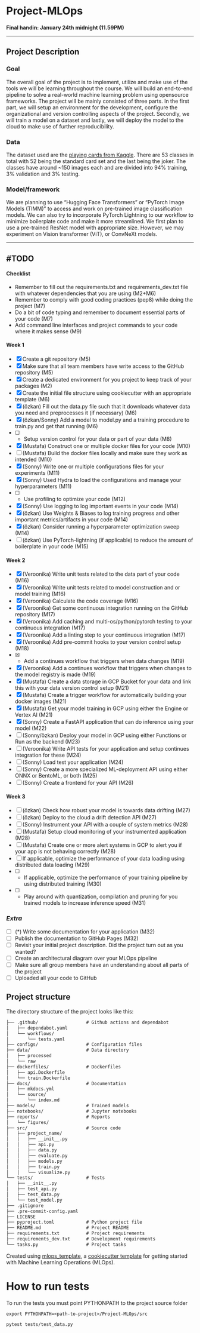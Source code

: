 # Project-MLOps
**Final handin: January 24th midnight (11.59PM)**
___
## Project Description

### Goal
The overall goal of the project is to implement, utilize and make use of the tools we will be learning throughout the course. We will build an end-to-end pipeline to solve a real-world machine learning problem using opensource frameworks. The project will be mainly consisted of three parts. In the first part, we will setup an environment for the development, configure the organizational and version controlling aspects of the project. Secondly, we will train a model on a dataset and lastly, we will deploy the model to the cloud to make use of further reproducibility.

### Data
The dataset used are the <a href="https://www.kaggle.com/datasets/gpiosenka/cards-image-datasetclassification/data?select=cards.csv">playing cards from Kaggle</a>. There are 53 classes in total with 52 being the standard card set and the last being the joker. The classes have around ~150 images each and are divided into 94% training, 3% validation and 3% testing.

### Model/framework
We are planning to use “Hugging Face Transformers” or “PyTorch Image Models (TIMM)” to access and work on pre-trained image classification models. We can also try to incorporate PyTorch Lightning to our workflow to minimize boilerplate code and make it more streamlined. We first plan to use a pre-trained ResNet model with appropriate size. However, we may experiment on Vision transformer (ViT), or ConvNeXt models.

___
## #TODO
#### Checklist
* Remember to fill out the requirements.txt and requirements_dev.txt file with whatever dependencies that you are using (M2+M6)
* Remember to comply with good coding practices (pep8) while doing the project (M7)
* Do a bit of code typing and remember to document essential parts of your code (M7)
* Add command line interfaces and project commands to your code where it makes sense (M9)

#### Week 1
* [x] Create a git repository (M5)
* [x] Make sure that all team members have write access to the GitHub repository (M5)
* [x] Create a dedicated environment for you project to keep track of your packages (M2)
* [x] Create the initial file structure using cookiecutter with an appropriate template (M6)
* [x] (özkan) Fill out the data.py file such that it downloads whatever data you need and preprocesses it (if necessary) (M6)
* [x] (özkan/Sonny) Add a model to model.py and a training procedure to train.py and get that running (M6)
* [ ] - Setup version control for your data or part of your data (M8)
* [x] (Mustafa) Construct one or multiple docker files for your code (M10)
* [ ] (Mustafa) Build the docker files locally and make sure they work as intended (M10)
* [x] (Sonny) Write one or multiple configurations files for your experiments (M11)
* [x] (Sonny) Used Hydra to load the configurations and manage your hyperparameters (M11)
* [ ] - Use profiling to optimize your code (M12)
* [x] (Sonny) Use logging to log important events in your code (M14)
* [x] (özkan) Use Weights & Biases to log training progress and other important metrics/artifacts in your code (M14)
* [x] (özkan) Consider running a hyperparameter optimization sweep (M14)
* [ ] (özkan) Use PyTorch-lightning (if applicable) to reduce the amount of boilerplate in your code (M15)

#### Week 2
* [x] (Veroonika) Write unit tests related to the data part of your code (M16)
* [x] (Veroonika) Write unit tests related to model construction and or model training (M16)
* [x] (Veroonika) Calculate the code coverage (M16)
* [x] (Veroonika) Get some continuous integration running on the GitHub repository (M17)
* [x] (Veroonika) Add caching and multi-os/python/pytorch testing to your continuous integration (M17)
* [x] (Veroonika) Add a linting step to your continuous integration (M17)
* [x] (Veroonika) Add pre-commit hooks to your version control setup (M18)
* [x] - Add a continues workflow that triggers when data changes (M19)
* [x] (Veroonika) Add a continues workflow that triggers when changes to the model registry is made (M19)
* [x] (Mustafa) Create a data storage in GCP Bucket for your data and link this with your data version control setup (M21)
* [x] (Mustafa) Create a trigger workflow for automatically building your docker images (M21)
* [x] (Mustafa) Get your model training in GCP using either the Engine or Vertex AI (M21)
* [x] (Sonny) Create a FastAPI application that can do inference using your model (M22)
* [ ] (Sonny/özkan) Deploy your model in GCP using either Functions or Run as the backend (M23)
* [ ] (Veroonika) Write API tests for your application and setup continues integration for these (M24)
* [ ] (Sonny) Load test your application (M24)
* [ ] (Sonny) Create a more specialized ML-deployment API using either ONNX or BentoML, or both (M25)
* [ ] (Sonny) Create a frontend for your API (M26)

#### Week 3
* [ ] (özkan) Check how robust your model is towards data drifting (M27)
* [ ] (özkan) Deploy to the cloud a drift detection API (M27)
* [ ] (Sonny) Instrument your API with a couple of system metrics (M28)
* [ ] (Mustafa) Setup cloud monitoring of your instrumented application (M28)
* [ ] (Mustafa) Create one or more alert systems in GCP to alert you if your app is not behaving correctly (M28)
* [ ] If applicable, optimize the performance of your data loading using distributed data loading (M29)
* [ ] - If applicable, optimize the performance of your training pipeline by using distributed training (M30)
* [ ] - Play around with quantization, compilation and pruning for you trained models to increase inference speed (M31)

### *Extra*
* [ ] (*) Write some documentation for your application (M32)
* [ ] Publish the documentation to GitHub Pages (M32)
* [ ] Revisit your initial project description. Did the project turn out as you wanted?
* [ ] Create an architectural diagram over your MLOps pipeline
* [ ] Make sure all group members have an understanding about all parts of the project
* [ ] Uploaded all your code to GitHub

## Project structure

The directory structure of the project looks like this:
```txt
├── .github/                  # Github actions and dependabot
│   ├── dependabot.yaml
│   └── workflows/
│       └── tests.yaml
├── configs/                  # Configuration files
├── data/                     # Data directory
│   ├── processed
│   └── raw
├── dockerfiles/              # Dockerfiles
│   ├── api.Dockerfile
│   └── train.Dockerfile
├── docs/                     # Documentation
│   ├── mkdocs.yml
│   └── source/
│       └── index.md
├── models/                   # Trained models
├── notebooks/                # Jupyter notebooks
├── reports/                  # Reports
│   └── figures/
├── src/                      # Source code
│   ├── project_name/
│   │   ├── __init__.py
│   │   ├── api.py
│   │   ├── data.py
│   │   ├── evaluate.py
│   │   ├── models.py
│   │   ├── train.py
│   │   └── visualize.py
└── tests/                    # Tests
│   ├── __init__.py
│   ├── test_api.py
│   ├── test_data.py
│   └── test_model.py
├── .gitignore
├── .pre-commit-config.yaml
├── LICENSE
├── pyproject.toml            # Python project file
├── README.md                 # Project README
├── requirements.txt          # Project requirements
├── requirements_dev.txt      # Development requirements
└── tasks.py                  # Project tasks
```


Created using [mlops_template](https://github.com/SkafteNicki/mlops_template),
a [cookiecutter template](https://github.com/cookiecutter/cookiecutter) for getting
started with Machine Learning Operations (MLOps).

# How to run tests

To run the tests you must point PYTHONPATH to the project source folder
```
export PYTHONPATH=<path-to-project>/Project-MLOps/src

pytest tests/test_data.py
```
